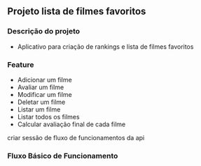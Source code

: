 ## Projeto lista de filmes favoritos

### Descrição do projeto
- Aplicativo para criação de rankings e lista de filmes favoritos 

### Feature 
- Adicionar um filme
- Avaliar um filme
- Modificar um filme
- Deletar um filme
- Listar um filme
- Listar todos os filmes
- Calcular avaliação final de cada filme

criar sessão de fluxo de funcionamentos da api


### Fluxo Básico de Funcionamento